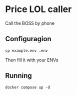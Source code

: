 # Price LOL caller

Call the BOSS by phone

## Configuragion

`cp example.env .env`

Then fill it with your ENVs

## Running

`docker compose up -d`